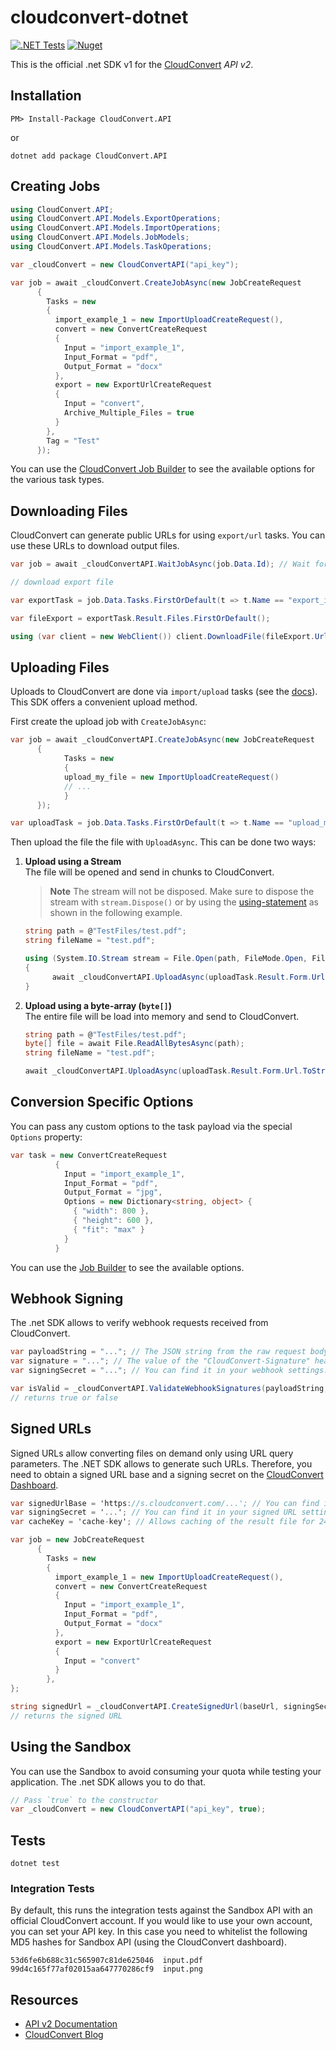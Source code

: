 # cloudconvert-dotnet

[![.NET Tests](https://github.com/cloudconvert/cloudconvert-dotnet/actions/workflows/dotnet-tests.yml/badge.svg)](https://github.com/cloudconvert/cloudconvert-dotnet/actions/workflows/dotnet-tests.yml)
[![Nuget](https://img.shields.io/nuget/v/CloudConvert.API)](https://www.nuget.org/packages/CloudConvert.API)

This is the official .net SDK v1 for the [CloudConvert](https://cloudconvert.com/api/v2) _API v2_.

## Installation

```
PM> Install-Package CloudConvert.API
```
or
```
dotnet add package CloudConvert.API
```

## Creating Jobs

```c#
using CloudConvert.API;
using CloudConvert.API.Models.ExportOperations;
using CloudConvert.API.Models.ImportOperations;
using CloudConvert.API.Models.JobModels;
using CloudConvert.API.Models.TaskOperations;

var _cloudConvert = new CloudConvertAPI("api_key");

var job = await _cloudConvert.CreateJobAsync(new JobCreateRequest
      {
        Tasks = new
        {
          import_example_1 = new ImportUploadCreateRequest(),
          convert = new ConvertCreateRequest
          {
            Input = "import_example_1",
            Input_Format = "pdf",
            Output_Format = "docx"
          },
          export = new ExportUrlCreateRequest
          {
            Input = "convert",
            Archive_Multiple_Files = true
          }
        },
        Tag = "Test"
      });
```

You can use the [CloudConvert Job Builder](https://cloudconvert.com/api/v2/jobs/builder) to see the available options for the various task types.

## Downloading Files

CloudConvert can generate public URLs for using `export/url` tasks. You can use these URLs to download output files.

```c#
var job = await _cloudConvertAPI.WaitJobAsync(job.Data.Id); // Wait for job completion

// download export file

var exportTask = job.Data.Tasks.FirstOrDefault(t => t.Name == "export_it");

var fileExport = exportTask.Result.Files.FirstOrDefault();

using (var client = new WebClient()) client.DownloadFile(fileExport.Url, fileExport.Filename);
```

## Uploading Files
Uploads to CloudConvert are done via `import/upload` tasks (see the [docs](https://cloudconvert.com/api/v2/import#import-upload-tasks)). This SDK offers a convenient upload method.

First create the upload job with `CreateJobAsync`:

```c#
var job = await _cloudConvertAPI.CreateJobAsync(new JobCreateRequest
      {
            Tasks = new
            {
            upload_my_file = new ImportUploadCreateRequest()
            // ...
            }
      });

var uploadTask = job.Data.Tasks.FirstOrDefault(t => t.Name == "upload_my_file");
```

Then upload the file the file with `UploadAsync`. This can be done two ways:

1. **Upload using a Stream**  
   The file will be opened and send in chunks to CloudConvert.

   > **Note**
   > The stream will not be disposed. Make sure to dispose the stream with `stream.Dispose()` or by using the [using-statement](https://learn.microsoft.com/en-us/dotnet/csharp/language-reference/keywords/using-statement) as shown in the following example.
   ```cs
   string path = @"TestFiles/test.pdf";
   string fileName = "test.pdf";
   
   using (System.IO.Stream stream = File.Open(path, FileMode.Open, FileAccess.Read, FileShare.Read))
   {
         await _cloudConvertAPI.UploadAsync(uploadTask.Result.Form.Url.ToString(), stream, fileName, uploadTask.Result.Form.Parameters);
   }
   ```
   
2. **Upload using a byte-array (`byte[]`)**  
   The entire file will be load into memory and send to CloudConvert. 
   ```cs
   string path = @"TestFiles/test.pdf";
   byte[] file = await File.ReadAllBytesAsync(path);
   string fileName = "test.pdf";
   
   await _cloudConvertAPI.UploadAsync(uploadTask.Result.Form.Url.ToString(), file, fileName, uploadTask.Result.Form.Parameters);
   ```

## Conversion Specific Options

You can pass any custom options to the task payload via the special `Options` property:

```c#
var task = new ConvertCreateRequest
          {
            Input = "import_example_1",
            Input_Format = "pdf",
            Output_Format = "jpg",
            Options = new Dictionary<string, object> {
              { "width": 800 },
              { "height": 600 },
              { "fit": "max" }
            }
          }
```
You can use the [Job Builder](https://cloudconvert.com/api/v2/jobs/builder) to see the available options.

## Webhook Signing

The .net SDK allows to verify webhook requests received from CloudConvert.

```c#
var payloadString = "..."; // The JSON string from the raw request body.
var signature = "..."; // The value of the "CloudConvert-Signature" header.
var signingSecret = "..."; // You can find it in your webhook settings.

var isValid = _cloudConvertAPI.ValidateWebhookSignatures(payloadString, signature, signingSecret);
// returns true or false
```

## Signed URLs

Signed URLs allow converting files on demand only using URL query parameters. The .NET SDK allows to generate such URLs. Therefore, you need to obtain a signed URL base and a signing secret on the [CloudConvert Dashboard](https://cloudconvert.com/dashboard/api/v2/signed-urls).

```c#
var signedUrlBase = 'https://s.cloudconvert.com/...'; // You can find it in your signed URL settings.
var signingSecret = '...'; // You can find it in your signed URL settings.
var cacheKey = 'cache-key'; // Allows caching of the result file for 24h

var job = new JobCreateRequest
      {
        Tasks = new
        {
          import_example_1 = new ImportUploadCreateRequest(),
          convert = new ConvertCreateRequest
          {
            Input = "import_example_1",
            Input_Format = "pdf",
            Output_Format = "docx"
          },
          export = new ExportUrlCreateRequest
          {
            Input = "convert"
          }
        },
};

string signedUrl = _cloudConvertAPI.CreateSignedUrl(baseUrl, signingSecret, job, cacheKey)
// returns the signed URL
```

## Using the Sandbox

You can use the Sandbox to avoid consuming your quota while testing your application. The .net SDK allows you to do that.

```c#
// Pass `true` to the constructor
var _cloudConvert = new CloudConvertAPI("api_key", true);
```

## Tests

```
dotnet test
```

### Integration Tests

By default, this runs the integration tests against the Sandbox API with an official CloudConvert account. If you would like to use your own account, you can set your API key. In this case you need to whitelist the following MD5 hashes for Sandbox API (using the CloudConvert dashboard).

    53d6fe6b688c31c565907c81de625046  input.pdf
    99d4c165f77af02015aa647770286cf9  input.png

## Resources

-   [API v2 Documentation](https://cloudconvert.com/api/v2)
-   [CloudConvert Blog](https://cloudconvert.com/blog)
